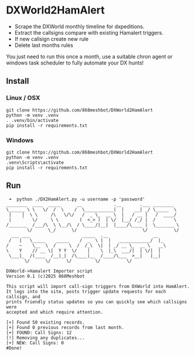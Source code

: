 # DXWorld2HamAlert

- Scrape the DXWorld monthly timeline for dxpeditions. 
- Extract the callsigns compare with existing Hamalert triggers.
- If new callsign create new rule
- Delete last months rules

You just need to run this once a month, use a suitable chron agent or windows task scheduler to fully automate your DX hunts!

## Install

### Linux / OSX
```
git clone https://github.com/868meshbot/DXWorld2HamAlert
python -m venv .venv
. .venv/bin/activate
pip install -r requirements.txt
```
### Windows
```
git clone https://github.com/868meshbot/DXWorld2HamAlert
python -m venv .venv
.venv\Scripts\activate
pip install -r requirements.txt
```

## Run
```
 ➜  python ./DX2HamAlert.py -u username -p 'password'
________  ____  _____      __            .__       .___ ________
\______ \ \   \/  /  \    /  \___________|  |    __| _/ \_____  \
 |    |  \ \     /\   \/\/   /  _ \_  __ \  |   / __ |   /  ____/
 |    `   \/     \ \        (  <_> )  | \/  |__/ /_/ |  /       \
/_______  /___/\  \ \__/\  / \____/|__|  |____/\____ |  \_______ \
        \/      \_/      \/                         \/          \/
  ___ ___                    _____  .__                 __
 /   |   \_____    _____    /  _  \ |  |   ____________/  |_
/    ~    \__  \  /     \  /  /_\  \|  | _/ __ \_  __ \   __\
\    Y    // __ \|  Y Y  \/    |    \  |_\  ___/|  | \/|  |
 \___|_  /(____  /__|_|  /\____|__  /____/\___  >__|   |__|
       \/      \/      \/         \/          \/

DXWorld->Hamalert Importer script
Version 0.1 (c)2025 868Meshbot

This script will import call-sign triggers from DXWorld into HamAlert.
It logs into the site, posts trigger update requests for each callsign, and
prints friendly status updates so you can quickly see which callsigns were
accepted and which require attention.

[+] Found 50 existing records.
[+] Found 0 previous records from last month.
[+] FOUND: Call Signs: 12
[!] Removing any duplicates...
[+] NEW: Call Signs: 0
#Done!
```
